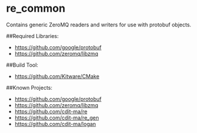 # re_common
Contains generic ZeroMQ readers and writers for use with protobuf objects.

##Required Libraries:
* https://github.com/google/protobuf
* https://github.com/zeromq/libzmq

##Build Tool:
* https://github.com/Kitware/CMake

##Known Projects:
* https://github.com/google/protobuf
* https://github.com/zeromq/libzmq
* https://github.com/cdit-ma/re
* https://github.com/cdit-ma/re_gen
* https://github.com/cdit-ma/logan
